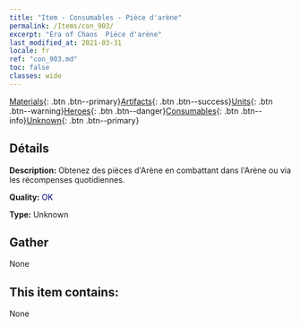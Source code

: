 ```yaml
---
title: "Item - Consumables - Pièce d'arène"
permalink: /Items/con_903/
excerpt: "Era of Chaos  Pièce d'arène"
last_modified_at: 2021-03-31
locale: fr
ref: "con_903.md"
toc: false
classes: wide
---
```

 [Materials](/fr/Items/){: .btn .btn--primary}[Artifacts](/fr/Items/Artifacts/){: .btn .btn--success}[Units](/fr/Items/Units/){: .btn .btn--warning}[Heroes](/fr/Items/Heroes/){: .btn .btn--danger}[Consumables](/fr/Items/Consumables/){: .btn .btn--info}[Unknown](/fr/Items/Unknown/){: .btn .btn--primary}

## Détails
 **Description:** Obtenez des pièces d'Arène en combattant dans l'Arène ou via les récompenses quotidiennes.

 **Quality:** <span style="color: #000080">OK</span>

 **Type:** Unknown

## Gather

  None

## This item contains:

  None

